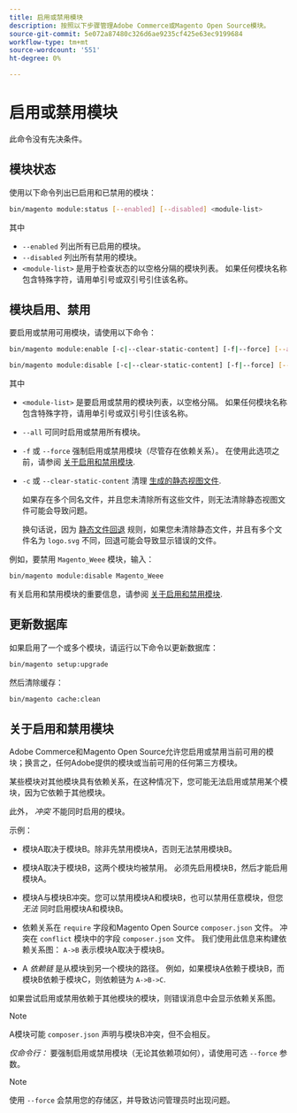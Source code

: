 ```yaml
---
title: 启用或禁用模块
description: 按照以下步骤管理Adobe Commerce或Magento Open Source模块。
source-git-commit: 5e072a87480c326d6ae9235cf425e63ec9199684
workflow-type: tm+mt
source-wordcount: '551'
ht-degree: 0%

---
```



# 启用或禁用模块

此命令没有先决条件。

## 模块状态

使用以下命令列出已启用和已禁用的模块：

```bash
bin/magento module:status [--enabled] [--disabled] <module-list>
```

其中

* `--enabled` 列出所有已启用的模块。
* `--disabled` 列出所有禁用的模块。
* `<module-list>` 是用于检查状态的以空格分隔的模块列表。 如果任何模块名称包含特殊字符，请用单引号或双引号引住该名称。

## 模块启用、禁用

要启用或禁用可用模块，请使用以下命令：

```bash
bin/magento module:enable [-c|--clear-static-content] [-f|--force] [--all] <module-list>
```

```bash
bin/magento module:disable [-c|--clear-static-content] [-f|--force] [--all] <module-list>
```

其中

* `<module-list>` 是要启用或禁用的模块列表，以空格分隔。 如果任何模块名称包含特殊字符，请用单引号或双引号引住该名称。
* `--all` 可同时启用或禁用所有模块。
* `-f` 或 `--force` 强制启用或禁用模块（尽管存在依赖关系）。 在使用此选项之前，请参阅 [关于启用和禁用模块](#about-enabling-and-disabling-modules).
* `-c` 或 `--clear-static-content` 清理 [生成的静态视图文件](../../configuration/cli/static-view-file-deployment.md).

   如果存在多个同名文件，并且您未清除所有这些文件，则无法清除静态视图文件可能会导致问题。

   换句话说，因为 [静态文件回退](../../configuration/cli/static-view-file-deployment.md) 规则，如果您未清除静态文件，并且有多个文件名为 `logo.svg` 不同，回退可能会导致显示错误的文件。

例如，要禁用 `Magento_Weee` 模块，输入：

```bash
bin/magento module:disable Magento_Weee
```

有关启用和禁用模块的重要信息，请参阅 [关于启用和禁用模块](#about-enabling-and-disabling-modules).

## 更新数据库

如果启用了一个或多个模块，请运行以下命令以更新数据库：

```bash
bin/magento setup:upgrade
```

然后清除缓存：

```bash
bin/magento cache:clean
```

## 关于启用和禁用模块

Adobe Commerce和Magento Open Source允许您启用或禁用当前可用的模块；换言之，任何Adobe提供的模块或当前可用的任何第三方模块。

某些模块对其他模块具有依赖关系，在这种情况下，您可能无法启用或禁用某个模块，因为它依赖于其他模块。

此外， *冲突* 不能同时启用的模块。

示例：

* 模块A取决于模块B。除非先禁用模块A，否则无法禁用模块B。

* 模块A取决于模块B，这两个模块均被禁用。 必须先启用模块B，然后才能启用模块A。

* 模块A与模块B冲突。您可以禁用模块A和模块B，也可以禁用任意模块，但您 *无法* 同时启用模块A和模块B。

* 依赖关系在 `require` 字段和Magento Open Source `composer.json` 文件。 冲突在 `conflict` 模块中的字段 `composer.json` 文件。 我们使用此信息来构建依赖关系图： `A->B` 表示模块A取决于模块B。

* A *依赖链* 是从模块到另一个模块的路径。 例如，如果模块A依赖于模块B，而模块B依赖于模块C，则依赖链为 `A->B->C`.

如果尝试启用或禁用依赖于其他模块的模块，则错误消息中会显示依赖关系图。

>[!NOTE]
>
>A模块可能 `composer.json` 声明与模块B冲突，但不会相反。

*仅命令行：* 要强制启用或禁用模块（无论其依赖项如何），请使用可选 `--force` 参数。

>[!NOTE]
>
>使用 `--force` 会禁用您的存储区，并导致访问管理员时出现问题。
